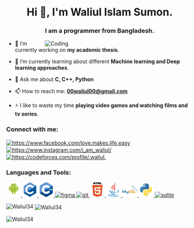 <h1 align="center">Hi 👋, I'm Waliul Islam Sumon.</h1> 
<h3 align="center">I am a programmer from Bangladesh.</h3>

<img align ="right" width="400" alt="Coding" src="https://www.dna.caltech.edu/SupplementaryMaterial/Algorithmic_SST/Artwork/nanoscale-programming-animation-Olivier-Wyart.gif">

- 🔭 I’m currently working on **my academic thesis**.

- 🌱 I’m currently learning about different **Machine learning and Deep learning approaches**.

- 💬 Ask me about **C, C++, Python**

- 📫 How to reach me: **00waliul00@gmail.com**

- ⚡ I like to waste my time **playing video games and watching films and tv series**.

<h3 align="left">Connect with me:</h3>
<p align="left">
<a href="https://fb.com/love.makes.life.easy" target="blank"><img align="center" src="https://raw.githubusercontent.com/rahuldkjain/github-profile-readme-generator/master/src/images/icons/Social/facebook.svg" alt="https://www.facebook.com/love.makes.life.easy" height="30" width="40" /></a>
<a href="https://instagram.com/i_am_waliul/" target="blank"><img align="center" src="https://raw.githubusercontent.com/rahuldkjain/github-profile-readme-generator/master/src/images/icons/Social/instagram.svg" alt="https://www.instagram.com/i_am_waliul/" height="30" width="40" /></a>
<a href="https://codeforces.com/profile/.waliul." target="blank"><img align="center" src="https://raw.githubusercontent.com/rahuldkjain/github-profile-readme-generator/master/src/images/icons/Social/codeforces.svg" alt="https://codeforces.com/profile/.waliul." height="30" width="40" /></a>
</p>

<h3 align="left">Languages and Tools:</h3>
<p align="left"> <a href="https://developer.android.com" target="_blank" rel="noreferrer"> <img src="https://raw.githubusercontent.com/devicons/devicon/master/icons/android/android-original-wordmark.svg" alt="android" width="40" height="40"/> </a> <a href="https://www.cprogramming.com/" target="_blank" rel="noreferrer"> <img src="https://raw.githubusercontent.com/devicons/devicon/master/icons/c/c-original.svg" alt="c" width="40" height="40"/> </a> <a href="https://www.w3schools.com/cpp/" target="_blank" rel="noreferrer"> <img src="https://raw.githubusercontent.com/devicons/devicon/master/icons/cplusplus/cplusplus-original.svg" alt="cplusplus" width="40" height="40"/> </a> <a href="https://www.figma.com/" target="_blank" rel="noreferrer"> <img src="https://www.vectorlogo.zone/logos/figma/figma-icon.svg" alt="figma" width="40" height="40"/> </a> <a href="https://git-scm.com/" target="_blank" rel="noreferrer"> <img src="https://www.vectorlogo.zone/logos/git-scm/git-scm-icon.svg" alt="git" width="40" height="40"/> </a> <a href="https://www.w3.org/html/" target="_blank" rel="noreferrer"> <img src="https://raw.githubusercontent.com/devicons/devicon/master/icons/html5/html5-original-wordmark.svg" alt="html5" width="40" height="40"/> </a> <a href="https://www.java.com" target="_blank" rel="noreferrer"> <img src="https://raw.githubusercontent.com/devicons/devicon/master/icons/java/java-original.svg" alt="java" width="40" height="40"/> </a> </a> <a href="https://www.mysql.com/" target="_blank" rel="noreferrer"> <img src="https://raw.githubusercontent.com/devicons/devicon/master/icons/mysql/mysql-original-wordmark.svg" alt="mysql" width="40" height="40"/> </a>  <a href="https://www.python.org" target="_blank" rel="noreferrer"> <img src="https://raw.githubusercontent.com/devicons/devicon/master/icons/python/python-original.svg" alt="python" width="40" height="40"/> </a> <a href="https://www.sqlite.org/" target="_blank" rel="noreferrer"> <img src="https://www.vectorlogo.zone/logos/sqlite/sqlite-icon.svg" alt="sqlite" width="40" height="40"/> </a> </p>

<p><img align="left" src="https://github-readme-stats.vercel.app/api/top-langs?username=Waliul34&show_icons=true&locale=en&layout=compact" alt="Waliul34" /></p>

<p>&nbsp;<img align="center" src="https://github-readme-stats.vercel.app/api?username=Waliul34&show_icons=true&locale=en" alt="Waliul34" /></p>

<p><img align="center" src="https://github-readme-streak-stats.herokuapp.com/?user=Waliul34&" alt="Waliul34" /></p>
